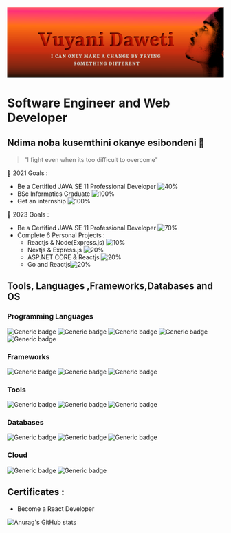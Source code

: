 ![alt text](https://github.com/Loboa/Loboa/blob/main/github.png)

# Software Engineer and Web Developer 

## Ndima noba kusemthini okanye esibondeni 👋 
> "I fight even when its too difficult to overcome"



    
:dart: 2021 Goals :  
- Be a Certified JAVA SE 11 Professional Developer ![40%](https://progress-bar.dev/40)
- BSc Informatics Graduate ![100%](https://progress-bar.dev/100)
- Get an internship ![100%](https://progress-bar.dev/100)
                     
 :dart: 2023 Goals :  
- Be a Certified JAVA SE 11 Professional Developer ![70%](https://progress-bar.dev/70)
- Complete 6 Personal Projects : 
    - Reactjs & Node(Express.js) ![10%](https://progress-bar.dev/98)
    - Nextjs & Express.js ![20%](https://progress-bar.dev/100)
    - ASP.NET CORE & Reactjs ![20%](https://progress-bar.dev/20)
    - Go and Reactjs![20%](https://progress-bar.dev/20)
    


 ## Tools, Languages ,Frameworks,Databases and OS  <br/>
 ### Programming Languages 
![Generic badge](https://img.shields.io/badge/Language-Java-orange.svg)
![Generic badge](https://img.shields.io/badge/Language-Python-yellow.svg)
![Generic badge](https://img.shields.io/badge/Language-C++-ORANGE.svg)
![Generic badge](https://img.shields.io/badge/Language-JS-yellow.svg)
![Generic badge](https://img.shields.io/badge/Language-Go-blue.svg)
### Frameworks 
![Generic badge](https://img.shields.io/badge/Framework-Qt-ORANGE.svg)
![Generic badge](https://img.shields.io/badge/Framework-React-ORANGE.svg)
![Generic badge](https://img.shields.io/badge/Framework-Nextjs-ORANGE.svg)

### Tools 
![Generic badge](https://img.shields.io/badge/Tool-VSCode-white.svg)
![Generic badge](https://img.shields.io/badge/Tool-IntelliJ-orange.svg)
![Generic badge](https://img.shields.io/badge/Tool-Github-green.svg)

### Databases 
![Generic badge](https://img.shields.io/badge/DB-MySQL-blue.svg)
![Generic badge](https://img.shields.io/badge/DB-OracleExpress-red.svg)
![Generic badge](https://img.shields.io/badge/OS-Linux-ORANGE.svg)

### Cloud
![Generic badge](https://img.shields.io/badge/Cloud-AWS-ORANGE.svg)
![Generic badge](https://img.shields.io/badge/Cloud-AZURE-BLUE.svg)


## Certificates :
- Become a React Developer

![Anurag's GitHub stats](https://github-readme-stats.vercel.app/api?username=vuyanidaweti&show_icons=true&theme=radical)
